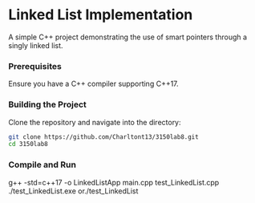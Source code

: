 # Linked List Implementation

A simple C++ project demonstrating the use of smart pointers through a singly linked list. 


### Prerequisites

Ensure you have a C++ compiler supporting C++17.

### Building the Project

Clone the repository and navigate into the directory:
```bash
git clone https://github.com/Charltont13/3150lab8.git
cd 3150lab8
```
### Compile and Run
g++ -std=c++17 -o LinkedListApp main.cpp test_LinkedList.cpp     
./test_LinkedList.exe
or./test_LinkedList

